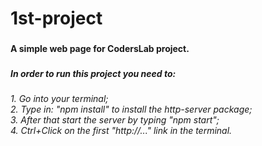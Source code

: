 <h1 align="left">1st-project</h1>

###

<h4 align="left">A simple web page for CodersLab project.</h4>

###

<h5 align="left">In order to run this project you need to:</h5>

###

<h6 align="left">1. Go into your terminal;<br>2. Type in: "npm install" to install the http-server package;<br>3. After that start the server by typing "npm start";<br>4. Ctrl+Click on the first "http://..." link in the terminal.</h6>

###

<h2 align="left"></h2>

###

<div align="left">
</div>

###
